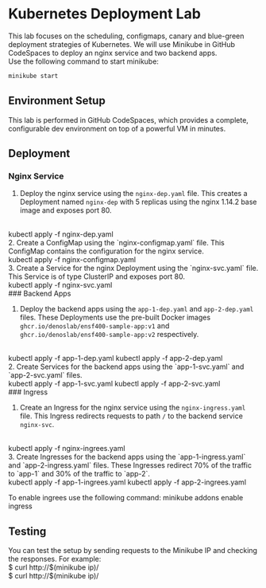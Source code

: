 # Kubernetes Deployment Lab

This lab focuses on the scheduling, configmaps, canary and blue-green deployment strategies of Kubernetes. We will use Minikube in GitHub CodeSpaces to deploy an nginx service and two backend apps.
<br>
Use the following command to start minikube:
```bash
minikube start
```

## Environment Setup

This lab is performed in GitHub CodeSpaces, which provides a complete, configurable dev environment on top of a powerful VM in minutes. 

## Deployment

### Nginx Service

1. Deploy the nginx service using the `nginx-dep.yaml` file. This creates a Deployment named `nginx-dep` with 5 replicas using the nginx 1.14.2 base image and exposes port 80.
<br>
kubectl apply -f nginx-dep.yaml
<br>
2. Create a ConfigMap using the `nginx-configmap.yaml` file. This ConfigMap contains the configuration for the nginx service.
<br>
kubectl apply -f nginx-configmap.yaml
<br>
3. Create a Service for the nginx Deployment using the `nginx-svc.yaml` file. This Service is of type ClusterIP and exposes port 80.
<br>
kubectl apply -f nginx-svc.yaml
<br>
### Backend Apps

1. Deploy the backend apps using the `app-1-dep.yaml` and `app-2-dep.yaml` files. These Deployments use the pre-built Docker images `ghcr.io/denoslab/ensf400-sample-app:v1` and `ghcr.io/denoslab/ensf400-sample-app:v2` respectively.
<br>
kubectl apply -f app-1-dep.yaml
kubectl apply -f app-2-dep.yaml
<br>
2. Create Services for the backend apps using the `app-1-svc.yaml` and `app-2-svc.yaml` files.
<br>
kubectl apply -f app-1-svc.yaml
kubectl apply -f app-2-svc.yaml
<br>
### Ingress

1. Create an Ingress for the nginx service using the `nginx-ingress.yaml` file. This Ingress redirects requests to path `/` to the backend service `nginx-svc`.
<br>
kubectl apply -f nginx-ingrees.yaml
<br>
3. Create Ingresses for the backend apps using the `app-1-ingress.yaml` and `app-2-ingress.yaml` files. These Ingresses redirect 70% of the traffic to `app-1` and 30% of the traffic to `app-2`.
<br>
kubectl apply -f app-1-ingrees.yaml
kubectl apply -f app-2-ingrees.yaml
<br>

To enable ingrees use the following command:
minikube addons enable ingress

## Testing

You can test the setup by sending requests to the Minikube IP and checking the responses. For example:
<br>
$ curl http://$(minikube ip)/
<br>
$ curl http://$(minikube ip)/

